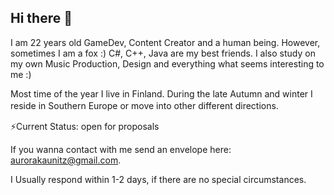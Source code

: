 ## Hi there 🦊
I am 22 years old GameDev, Content Creator and a human being. However, sometimes I am a fox :)
C#, C++, Java are my best friends. I also study on my own Music Production, Design and everything what seems interesting to me :)

Most time of the year I live in Finland. During the late Autumn and winter I reside in Southern Europe or move into other different directions. 
ㅤ
ㅤ


⚡Current Status: open for proposals 

If you wanna contact with me send an envelope here: aurorakaunitz@gmail.com.

I Usually respond within 1-2 days, if there are no special circumstances.


<!--
**AKaunitz/AKaunitz** is a ✨ _special_ ✨ repository because its `README.md` (this file) appears on your GitHub profile.

Here are some ideas to get you started:

- 🔭 I’m currently working on ...
- 🌱 I’m currently learning ...
- 👯 I’m looking to collaborate on ...
- 🤔 I’m looking for help with ...
- 💬 Ask me about ...
- 📫 How to reach me: ...
- 😄 Pronouns: ...
- ⚡ Fun fact: ...
-->
